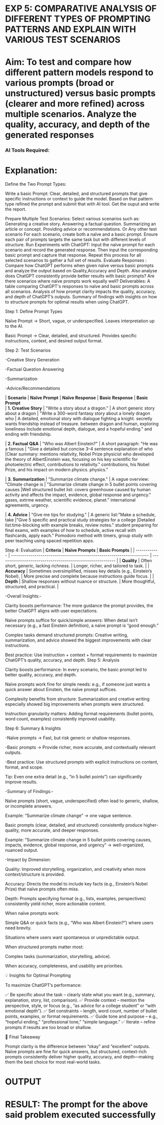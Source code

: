 

# EXP 5: COMPARATIVE ANALYSIS OF DIFFERENT TYPES OF PROMPTING PATTERNS AND EXPLAIN WITH VARIOUS TEST SCENARIOS

# Aim: To test and compare how different pattern models respond to various prompts (broad or unstructured) versus basic prompts (clearer and more refined) across multiple scenarios.  Analyze the quality, accuracy, and depth of the generated responses 

### AI Tools Required: 

# Explanation: 
Define the Two Prompt Types:

Write a basic Prompt: Clear, detailed, and structured prompts that give specific instructions or context to guide the model.
Based on that pattern type refined the prompt and submit that with AI tool.
Get the ouput and write the report.

Prepare Multiple Test Scenarios:
Select various scenarios such as:
Generating a creative story.
Answering a factual question.
Summarizing an article or concept.
Providing advice or recommendations.
Or Any other test scenario
For each scenario, create both a naïve and a basic prompt. Ensure each pair of prompts targets the same task but with different levels of structure.
Run Experiments with ChatGPT:
Input the naïve prompt for each scenario and record the generated response.
Then input the corresponding basic prompt and capture that response.
Repeat this process for all selected scenarios to gather a full set of results.
Evaluate Responses : 
	Compare how ChatGPT performs when given naïve versus basic prompts and analyze the output based on Quality,Accuracy and Depth. Also analyse does ChatGPT consistently provide better results with basic prompts? Are there scenarios where naïve prompts work equally well?
Deliverables:
A table comparing ChatGPT's responses to naïve and basic prompts across all scenarios.
Analysis of how prompt clarity impacts the quality, accuracy, and depth of ChatGPT’s outputs.
Summary of findings with insights on how to structure prompts for optimal results when using ChatGPT.

Step 1: Define Prompt Types

Naïve Prompt → Short, vague, or underspecified. Leaves interpretation up to the AI.

Basic Prompt → Clear, detailed, and structured. Provides specific instructions, context, and desired output format.

Step 2: Test Scenarios

-Creative Story Generation

-Factual Question Answering

-Summarization

-Advice/Recommendations

| **Scenario**          | **Naïve Prompt**                | **Naïve Response**                          | **Basic Response**                                          | **Basic Prompt**                                                                                                                                                                                                                                                                               
| **1. Creative Story** | "Write a story about a dragon." | A short generic story about a dragon       | "Write a 300-word fantasy story about a lonely dragon who    | A detailed, emotional story with dialogue                                                                    fighting a knight.                          secretly wants friendship instead of treasure.                 between dragon and human, exploring loneliness                                                                                                            Include emotional depth, dialogue, and a hopeful ending."      and ending with friendship.
                                                                                                                                                                                                                         
| **2. Factual Q\&A**   | "Who was Albert Einstein?"      | A short paragraph: "He was a famous        | "Give a detailed but concise 3–4 sentence explanation of who |Clear summary: mentions relativity, Nobel Prize                                                              physicist who developed the theory of         AlbertEinstein was, focusing on his key scientific            for photoelectric effect, contributions to                                                                   relativity."                                  contributions, his Nobel Prize, and his impact on             modern physics.
                                                                                                         physics."
																									   
| **3. Summarization**  | "Summarize climate change."     | A vague overview: "Climate change is       | "Summarize climate change in 5 bullet points covering causes |Well structured bullet list: covers greenhouse
                                                            caused by human activity and affects the     impact, evidence, global response and urgency."               gases, extrme weather, scientific evidence,
															planet."                                                                                                   international agreements, urgency.
															
| **4. Advice**         | "Give me tips for studying."    | A generic list:"Make a schedule, take      |"Give 5 specific and practical study strategies for a college |Detailed list:time-blocking with example
                                                           breaks, review notes."                       student preparing for final exams, with examples of how to     schedule, active recall with flashcards,
														                                                apply each."                                                   Pomodoro method with timers, group study
                                                                                                                                                                       with peer teaching using spaced repetition
                                                                                                                                                                       apps.

Step 4: Evaluation
| **Criteria** | **Naïve Prompts**                                                      | **Basic Prompts**                                           |
| ------------ | ---------------------------------------------------------------------- | ----------------------------------------------------------- |
| **Quality**  | Often short, generic, lacking richness.                                | Longer, richer, and tailored to task.                       |
| **Accuracy** | Sometimes oversimplified, misses key details (e.g., Einstein’s Nobel). | More precise and complete because instructions guide focus. |
| **Depth**    | Shallow responses without nuance or structure.                         | More thoughtful, structured, and practical.                 |

-Overall Insights:-

Clarity boosts performance: The more guidance the prompt provides, the better ChatGPT aligns with user expectations.

Naïve prompts suffice for quick/simple answers: When detail isn’t necessary (e.g., a fast Einstein definition), a naïve prompt is “good enough.”

Complex tasks demand structured prompts: Creative writing, summarization, and advice showed the biggest improvements with clear instructions.

Best practice: Use instruction + context + format requirements to maximize ChatGPT’s quality, accuracy, and depth.
Step 5: Analysis

Clarity boosts performance: In every scenario, the basic prompt led to better quality, accuracy, and depth.

Naïve prompts work fine for simple needs: e.g., if someone just wants a quick answer about Einstein, the naïve prompt suffices.

Complexity benefits from structure: Summarization and creative writing especially showed big improvements when prompts were structured.

Instruction granularity matters: Adding format requirements (bullet points, word count, examples) consistently improved usability.

Step 6: Summary & Insights

-Naïve prompts → Fast, but risk generic or shallow responses.

-Basic prompts → Provide richer, more accurate, and contextually relevant outputs.

-Best practice: Use structured prompts with explicit instructions on content, format, and scope.

Tip: Even one extra detail (e.g., “in 5 bullet points”) can significantly improve results.

-Summary of Findings:-

Naïve prompts (short, vague, underspecified) often lead to generic, shallow, or incomplete answers.

Example: “Summarize climate change” → one vague sentence.

Basic prompts (clear, detailed, and structured) consistently produce higher-quality, more accurate, and deeper responses.

Example: “Summarize climate change in 5 bullet points covering causes, impacts, evidence, global response, and urgency” → well-organized, nuanced output.

-Impact by Dimension:

Quality: Improved storytelling, organization, and creativity when more context/structure is provided.

Accuracy: Directs the model to include key facts (e.g., Einstein’s Nobel Prize) that naïve prompts often miss.

Depth: Prompts specifying format (e.g., lists, examples, perspectives) consistently yield richer, more actionable content.

When naïve prompts work:

Simple Q&A or quick facts (e.g., “Who was Albert Einstein?”) where users need brevity.

Situations where users want spontaneous or unpredictable output.

When structured prompts matter most:

Complex tasks (summarization, storytelling, advice).

When accuracy, completeness, and usability are priorities.

💡 Insights for Optimal Prompting

To maximize ChatGPT’s performance:

✅ Be specific about the task – clearly state what you want (e.g., summary, explanation, story, list, comparison).
✅ Provide context – mention the perspective, style, or focus (e.g., “as advice for a college student” or “with emotional depth”).
✅ Set constraints – length, word count, number of bullet points, examples, or format requirements.
✅ Guide tone and purpose – e.g., “hopeful ending,” “professional tone,” “simple language.”
✅ Iterate – refine prompts if results are too broad or shallow.

🎯 Final Takeaway

Prompt clarity is the difference between “okay” and “excellent” outputs.
Naïve prompts are fine for quick answers, but structured, context-rich prompts consistently deliver higher quality, accuracy, and depth—making them the best choice for most real-world tasks.
# OUTPUT

# RESULT: The prompt for the above said problem executed successfully
